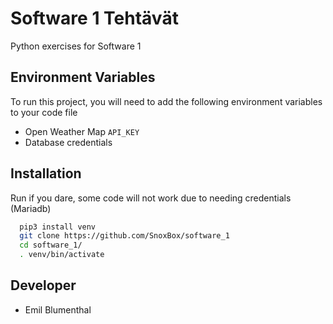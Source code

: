 
# Software 1 Tehtävät

Python exercises for Software 1


## Environment Variables

To run this project, you will need to add the following environment variables to your code file

- Open Weather Map `API_KEY`
- Database credentials


## Installation

Run if you dare, some code will not work due to needing credentials (Mariadb)

```bash
  pip3 install venv
  git clone https://github.com/SnoxBox/software_1
  cd software_1/
  . venv/bin/activate
```
    
## Developer

- Emil Blumenthal

